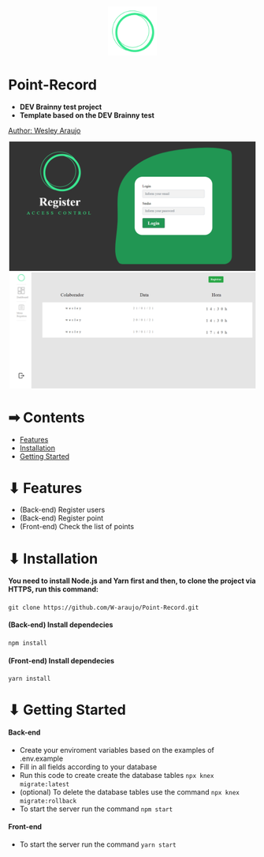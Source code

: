 <p align="center">
  <img src="https://github.com/W-araujo/Point-Record/blob/main/point%20record-api/frontend/src/assets/logo.png?raw=true" width="100" alt="logo"/>
</p>

# Point-Record

<ul>
<li>
<strong> DEV Brainny test project</strong>
</li>
<li>
<strong style="">Template based on the DEV Brainny test</strong>
</li>
</ul>

<a href="http://github.com/W-araujo">
<p>Author: Wesley Araujo</p>
</a>

<p align="center">
 <img src="https://github.com/W-araujo/Point-Record/blob/main/point%20record-api/frontend/src/assets/imgLogin.png" width="500" alt="login"/>
 
 <img src="https://github.com/W-araujo/Point-Record/blob/main/point%20record-api/frontend/src/assets/imgList.png" width="500" alt="content"/>

</p>

<h1> ➡ Contents </h1>
<ul>
    <li>
     <a href="#features">Features</a>
    </li>
    <li>
      <a href="#intallation">Installation</a>
    </li>
    <li>
     <a href="#getting-started">Getting Started</a>
    </li>
</ul>

<h1 href="#features">⬇ Features</h1>
   <ul>
        <li>(Back-end) Register users</li>
        <li>(Back-end) Register point</li>
        <li>(Front-end) Check the list of points</li>
    </ul>
    
<h1 href="#installation">⬇ Installation </h1>
<h4>You need to install Node.js and Yarn first and then, to clone the project via HTTPS, run this command:</h4>

<p><code>git clone https://github.com/W-araujo/Point-Record.git</code></p>

<h4>(Back-end) Install dependecies</h4>

<p><code>npm install</code></p>

<h4>(Front-end) Install dependecies</h4>

<p><code>yarn install</code></p>


<h1 href="#getting-started">⬇ Getting Started </h1>

<h4>Back-end</h4>
  <ul>
       <li>
        Create your enviroment variables based on the examples of .env.example
        </li>
        <li>
            Fill in all fields according to your database
        </li>
           <li>
            Run this code to create create the database tables
            <code>npx knex migrate:latest</code>
        </li>
        <li>
        (optional) To delete the database tables use the command
        <code>npx knex migrate:rollback</code>
        </li>
        <li>
           To start the server run the command
           <code>npm start</code>
        </li>
   </ul>
   
   <h4>Front-end</h4>
   <ul>
       <li>
        To start the server run the command
           <code>yarn start</code>
        </li>
   </ul>
     


    
 
